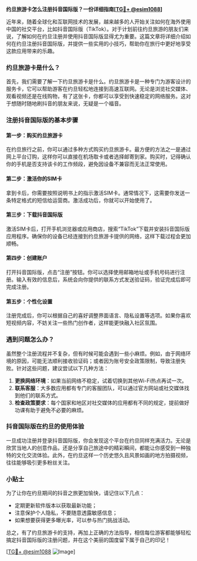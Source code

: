 **约旦旅游卡怎么注册抖音国际版？一份详细指南[[TG💪+ @esim1088](https://t.me/s/esim1088)]**

近年来，随着全球化和互联网技术的发展，越来越多的人开始关注如何在海外使用中国的社交平台，比如抖音国际版（TikTok）。对于计划前往约旦旅游的朋友们来说，了解如何在约旦注册并使用抖音国际版显得尤为重要。这篇文章将详细介绍如何在约旦注册抖音国际版，并提供一些实用的小技巧，帮助你在旅行中更好地享受这款应用带来的乐趣。

### 约旦旅游卡是什么？

首先，我们需要了解一下约旦旅游卡是什么。约旦旅游卡是一种专门为游客设计的服务卡，它可以帮助游客在约旦轻松地连接到高速互联网。无论是浏览社交媒体、观看视频还是在线购物，有了这张卡，你都可以享受到快速稳定的网络服务。这对于想随时随地刷抖音的朋友来说，无疑是一个福音。

### 注册抖音国际版的基本步骤

#### 第一步：购买约旦旅游卡
在约旦旅行之前，你可以通过多种方式购买约旦旅游卡。最方便的方法之一是通过网上平台订购，这样你可以直接在机场取卡或者选择邮寄到家。购买时，记得确认你的手机是否支持该卡的工作频段，避免因设备不兼容而无法正常使用。

#### 第二步：激活你的SIM卡
拿到卡后，你需要按照说明书上的指示激活SIM卡。通常情况下，这需要你发送一条特定格式的短信给运营商。激活成功后，你就可以开始使用了。

#### 第三步：下载抖音国际版
激活SIM卡后，打开手机浏览器或应用商店，搜索“TikTok”下载并安装抖音国际版应用程序。确保你的设备已经连接到约旦旅游卡提供的网络，这样下载过程会更加顺畅。

#### 第四步：创建账户
打开抖音国际版，点击“注册”按钮。你可以选择使用邮箱地址或手机号码进行注册。输入有效的信息后，系统会向你提供的联系方式发送验证码，验证完成后即可完成注册。

#### 第五步：个性化设置
注册完成后，你可以根据自己的喜好调整界面语言、隐私设置等选项。如果你喜欢短视频内容，不妨关注一些热门创作者，这样能更快融入社区氛围。

### 遇到问题怎么办？

虽然整个注册流程并不复杂，但有时候可能会遇到一些小麻烦。例如，由于网络环境的原因，可能无法顺利接收验证码；或者因为账号安全政策限制，导致注册失败。针对这些问题，建议尝试以下几种方法：

1. **更换网络环境**：如果当前网络不稳定，试着切换到其他Wi-Fi热点再试一次。
2. **联系客服**：大多数应用都有专门的客服团队，可以通过官方网站或社交媒体找到他们的联系方式。
3. **检查政策要求**：每个国家和地区对社交媒体的应用都有不同的规定，提前做好功课有助于避免不必要的麻烦。

### 抖音国际版在约旦的使用体验

一旦成功注册并登录抖音国际版，你会发现这个平台在约旦同样充满活力。无论是欣赏当地人的创意作品，还是分享自己旅途中的精彩瞬间，都能让你感受到一种独特的文化交流体验。此外，在约旦这样一个历史悠久且风景如画的地方拍摄视频，往往能够吸引更多粉丝关注。

### 小贴士

为了让你在约旦期间的抖音之旅更加愉快，请记住以下几点：
- 定期更新软件版本以获取最新功能；
- 注意保护个人隐私，不要随意透露敏感信息；
- 如果想要获得更多曝光率，可以参与热门挑战活动。

总之，有了约旦旅游卡的支持，再加上正确的方法指导，相信每位游客都能够轻松搞定抖音国际版的注册问题，并在这个美丽的国度留下属于自己的印记！

[[TG💪+ @esim1088](https://t.me/s/esim1088) ![Image](https://i.postimg.cc/4NQfJmqS/Snipaste-2025-05-13-00-14-12.png)]